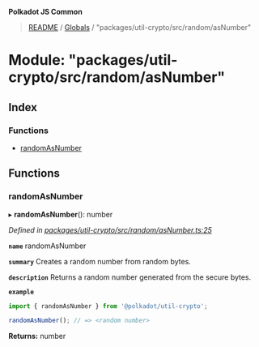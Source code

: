 **Polkadot JS Common**

> [README](../README.md) / [Globals](../globals.md) / "packages/util-crypto/src/random/asNumber"

# Module: "packages/util-crypto/src/random/asNumber"

## Index

### Functions

* [randomAsNumber](_packages_util_crypto_src_random_asnumber_.md#randomasnumber)

## Functions

### randomAsNumber

▸ **randomAsNumber**(): number

*Defined in [packages/util-crypto/src/random/asNumber.ts:25](https://github.com/polkadot-js/common/blob/13ae8665/packages/util-crypto/src/random/asNumber.ts#L25)*

**`name`** randomAsNumber

**`summary`** Creates a random number from random bytes.

**`description`** 
Returns a random number generated from the secure bytes.

**`example`** 
<BR>

```javascript
import { randomAsNumber } from '@polkadot/util-crypto';

randomAsNumber(); // => <random number>
```

**Returns:** number

